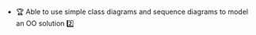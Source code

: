* <span id="outcome-conceptualisingSolution-basics-one">:trophy: Able to use simple class diagrams and sequence diagrams to model an OO solution :two:</span>

